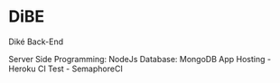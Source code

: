 # DiBE
Diké Back-End

Server Side Programming: NodeJs
Database: MongoDB
App Hosting - Heroku
CI Test - SemaphoreCI
